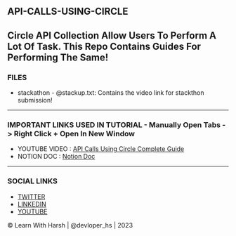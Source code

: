 ## API-CALLS-USING-CIRCLE
Circle API Collection Allow Users To Perform A Lot Of Task. This Repo Contains Guides For Performing The Same!
---
### FILES
- stackathon - @stackup.txt: Contains the video link for stackthon submission!
---

### IMPORTANT LINKS USED IN TUTORIAL - Manually Open Tabs -> Right Click + Open In New Window
- YOUTUBE VIDEO : <a href="https://youtu.be/GLfkJZHqQvY" target="_blank">API Calls Using Circle Complete Guide</a>
- NOTION DOC : <a href="https://marbled-diplodocus-2c2.notion.site/CIRCLE-COLLECTION-API-USAGE-c648aa3a9c60477fa3216b92667d8a0a" target="_blank">Notion Doc</a>
---

### SOCIAL LINKS 
- <a href="https://twitter.com/devloper_hs" target="_blank">TWITTER</a>
- <a href="https://www.linkedin.com/in/devloper-hs" target="_blank">LINKEDIN</a>
- <a href="https://www.youtube.com/@devloper_hs" target="_blank">YOUTUBE</a>

&copy; Learn With Harsh | @devloper_hs | 2023
